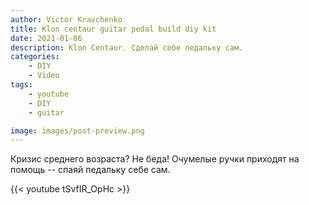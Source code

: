 ```yaml
---
author: Victor Kravchenko
title: Klon centaur guitar pedal build diy kit
date: 2021-01-06
description: Klon Centaur. Cделай себе педальку сам.
categories:
    - DIY
    - Video
tags:
    - youtube
    - DIY
    - guitar

image: images/post-preview.png
---
```


Кризис среднего возраста? Не беда! Очумелые ручки приходят на помощь -- спаяй педальку себе сам.

{{< youtube tSvfIR_OpHc >}}

